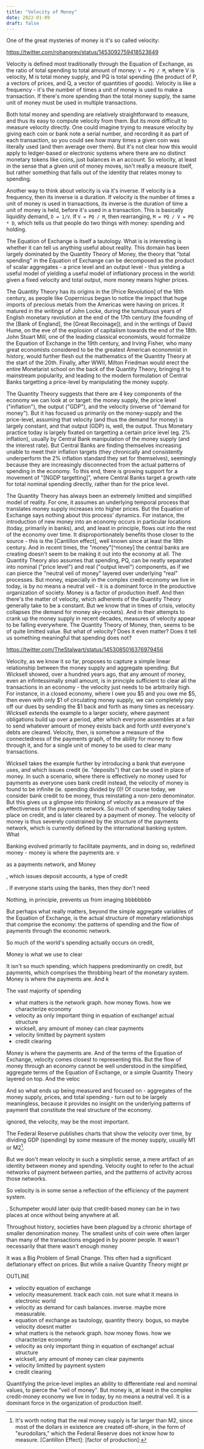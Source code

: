 ```yaml
---
title: "Velocity of Money"
date: 2022-01-09
draft: false 
---
```


One of the great mysteries of money is it's so called velocity:

https://twitter.com/rohangrey/status/1453092759418523649

Velocity is defined most traditionally through the Equation of Exchange,
as the ratio of total spending to total amount of money: `V = PQ / M`, where V
is velocity, M is total money supply, and PQ is total spending (the product of
P, a vectors of prices, and Q, a vector of quantities of goods). 
Velocity is like a frequency - it's the number of times a unit of money is used to make a transaction. 
If there's more spending than the total money supply, the same unit of money must be used in multiple transactions.

Both total money and spending are relatively straightforward to measure, 
and thus its easy to compute velocity from them. But its more difficult to measure velocity directly.
One could imagine trying to measure velocity by giving each coin or
bank note a serial number, and recording it as part of each transaction, so you
could see how many times a given coin was literally used (and then average over
them). But it's not clear how this would apply to ledger-based or electronic systems where there are 
no distinct monetary tokens like coins, just balances in an account. So
velocity, at least in the sense that a given unit of money moves,
isn't really a measure itself, but rather something that falls out of
the identity that relates money to spending.

Another way to think about velocity is via it's inverse. If velocity is a
frequency, then its inverse is a duration. If velocity is the number of times a
unit of money is used in transactions, its inverse is the duration of time a unit of money is
held, before it's used in a transaction. This is basically liquidity demand, `D = 1/V`.
If `V = PQ / M`, then rearranging, `M = PQ / V = PQ * D`, which tells us that people do two things with money: spending and holding.

The Equation of Exchange is itself a tautology. What is is interesting is
whether it can tell us anything useful about reality. 
This domain has been largely dominated by the Quantity Theory of Money,
the theory that "total spending" in the Equation of Exchange can be decomposed
as the product of scalar aggregates - a price level and an output level - thus
yielding a useful model of yielding a useful model of inflationary process in the world: 
given a fixed velocity and total output, more money means higher prices.

The Quantity Theory has its origins in the [Price Revolution] of the 16th
century, as people like Copernicus began to notice the impact that huge
imports of precious metals from the Americas were having on prices. It matured
in the writings of John Locke, during the tumultuous years of English monetary
revolution at the end of the 17th century (the founding of the [Bank of England],
the [Great Recoinage]), and in the writings of David Hume,
on the eve of the explosion of capitalism towards the end of the 18th. John
Stuart Mill, one of the leading classical economists, would formalize the Equation of Exchange in the 19th century, and
Irving Fisher, who many great economists considered to be the greatest American economnist in history, 
would further flesh out the mathematics of the Quantity Theory at the start of the 20th. 
Finally, after WWII, Milton Friedman would erect the entire Monetarist school on the back of the Quantity Theory, bringing it 
to mainstream popularity, and leading to the modern
formulation of Central Banks targetting a price-level by manipulating the money
supply.

The Quantity Theory suggests that there are 4 key components of the economy
we can look at or target: the money supply, the price level ("inflation"), the output ("GDP"), and the 
velocity (inverse of "demand for money"). But it has focused us primarily on the money-supply and the price-level, 
assuming that velocity (and thus the demand for money) is largely constant, and that output (GDP) is, well, the output. 
Thus Monetary practice today is largely fixated on targetting a certain price level (eg. 2% inflation), usually by
Central Bank manipulation of the money supply (and the interest rate). But Central
Banks are finding themselves increasing unable to meet their inflation targets
(they chronically and consistently underperform the 2% inflation standard they set for
themselves), seemingly because they are increasingly disconnected from the
actual patterns of spending in the economy. To this end, there is growing
support for a movement of "[NGDP targetting]", where Central Banks target a
growth rate for total nominal spending directly, rather than for the price level.

The Quantity Theory has always been an extremely limitted and simplified model
of reality. For one, it assumes an underlying temporal process that translates money supply increases into higher prices.
But the Equation of Exchange says nothing about this process' dynamics. For instance, the introduction of new money into an
economy occurs in particular locations (today, primarily in banks), and, and least in principle, flows out into the rest of the
economy over time. It disproportionately benefits those closer to the source - 
this is the [Cantillon effect], well known since at least the 18th century. And in recent times, the "money"[^money] the central banks 
are creating doesn't seem to be making it out into the economy at all. 
The Quantity Theory also assumes that spending, PQ, can be neatly separated into nominal ("price level") and real ("output level") components, as
if we can pierce the "neutral veil of money" layered over underlying "real" processes.
But money, especially in the complex credit-economy we live in today, is
by no means a neutral veil - it is a dominant force in the productive organization of society.
Money is a factor of production itself. And then there's the matter of velocity,
which adherents of the Quantity Theory generally take to be a constant. But we
know that in times of crisis, velocity collapses (the demand for money
sky-rockets). And in their attempts to crank up the money supply in recent decades, measures of velocity appear to be falling everywhere.
The Quantity Theory of Money, then, seems to be of quite limitted value. But what of velocity? Does it
even matter? Does it tell us something meaningful that spending does not?

https://twitter.com/TheStalwart/status/1453085016376979456

Velocity, as we know it so far, proposes to capture a simple linear relationship
between the money supply and aggregate spending. But Wicksell showed, 
over a hundred years ago, that any amount of money,
even an infintessimally small amount, is in principle sufficient to clear all
the transactions in an economy - the velocity just needs to be arbitrarily high.
For instance, in a closed economy, where I owe you $5 and you owe me $5, then even with 
only $1 of circulating money supply, we can completely pay off our dues by
sending the $1 back and forth as many times as necessary.
Wicksell extends the example to a larger
society, where payment obligations build up over a period, after which everyone
assembles at a fair to send whatever amount of money exists back and forth until
everyone's debts are cleared. Velocity, then, is somehow a measure of the connectedness of the payments graph,
of the ability for money to flow through it, and for a single unit of money to
be used to clear many transactions. 

Wicksell takes the example further by introducing a bank that everyone uses, and
which issues credit (ie. "deposits") that can be used in place of money. 
In such a scenario, where there is effectively no money used for payments as everyone uses bank credit instead, 
the velocity of money is found to be infinite (ie. spending divided by 0)! Of course today, we consider bank 
credit to be money, thus reinstating a non-zero denominator. But this gives us a
glimpse into thinking of velocity as a measure of the effectiveness of the
payments network. So much of spending today takes place on credit, and is later
cleared by a payment of money. The velocity of money is thus severely constrained by
the structure of the payments network, which is currently defined by the
international banking system. What 

Banking evolved primarily to facilitate payments, and in doing
so, redefined money - money is where the payments are. v



as a payments network, and Money



, which issues deposit accounts, 
a type of credit 

. If everyone
starts using the banks, then they don't need 


Nothing, in principle, prevents us from
imaging bbbbbbbb



But perhaps what really
matters, beyond the simple aggregate variables of the Equation of Exchange, 
is the actual structure of monetary relationships that comprise the economy: 
the patterns of spending and the flow of payments through the economic network.

So much of the world's spending actually occurs on credit,

Money is what we use
to clear 



It isn't so much spending, which happens predominantly on credit, but payments, 
which comprises the throbbing heart of the monetary system. Money is where the
payments are. And k

The vast majority of spending 



- what matters is the network graph. how money flows. how we characterize
  economy
- velocity as only important thing in equation of exchange! actual structure
- wicksell, any amount of money can clear payments
- velocity limitted by payment system
- credit clearing



Money is where the payments are. And of the terms of the Equation of Exchange,
velocity comes closest to representing this. But the flow of money
through an economy cannot be well understood in the simplified, aggregate terms
of the Equation of Exchange, or a simple Quantity Theory layered on top. 
And the veloc


And so what ends up being measured and focused on - aggregates of the money supply, prices,
and total spending - turn out to be largely meaningless, because it provides no insight
on the underlying patterns of payment that constitute the real structure of the
economy. 

ignored, the velocity, may be the most important.

The Federal Reserve publishes charts that show the
velocity over time, by dividing GDP (spending) by some measure of the money supply, usually
M1 or M2[^money-supply]. 


But we don't mean velocity in such a simplistic sense, a mere artifact of an
identity between money and spending. Velocity ought to refer to the actual
networks of payment between parties, and the pattterns of activity across those
networks. 



So velocity is in some sense a reflection of the efficiency of the payment
system. 


. Schumpeter would later quip that credit-based
money can be in two places at once without being anywhere at all.

Throughout history, societies have been plagued by a chronic shortage of smaller
denomination money. The smallest units of coin were often larger than many of
the transactions engaged in by poorer people. It wasn't necessarily that there
wasn't enough money 

It was a Big Problem of Small
Change. This often had a significant deflationary effect on prices. But while a
naiive Quantity Theory might pr

OUTLINE
- velocity equation of exchange
- velocity measurement. track each coin. not sure what it means in electronic
  world
- velocity as demand for cash balances. inverse. maybe more measurable.
- equation of exchange as tautology, quantity theory. bogus, so maybe velocity
  doesnt matter
- what matters is the network graph. how money flows. how we characterize
  economy
- velocity as only important thing in equation of exchange! actual structure
- wicksell, any amount of money can clear payments
- velocity limitted by payment system
- credit clearing





[^money-supply]: It's worth noting that the real money supply is far larger than
  M2, since most of the dollars in existence are created off-shore, in the form
  of "eurodollars," which the Federal Reserve does not know how to measure.
[Cantillon Effect]: 
[factor of production]: 




Quantifying the price-level implies an ability to differentiate real and nominal values, 
to pierce the "veil of money". But money is, at least in the complex
credit-money economy we live in today, by no means a neutral veil. It is a
dominant force in the organization of production itself.

